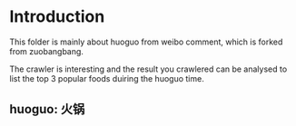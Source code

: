 # Introduction
This folder is mainly about huoguo from weibo comment, which is forked from zuobangbang.

The crawler is interesting and the result you crawlered can be analysed to 
list the top 3 popular foods duiring the huoguo time.

## huoguo: 火锅
